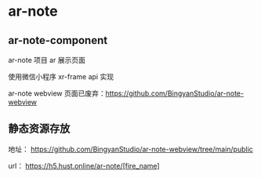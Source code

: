 # ar-note

## ar-note-component

ar-note 项目 ar 展示页面

使用微信小程序 xr-frame api 实现

ar-note webview 页面已废弃：<https://github.com/BingyanStudio/ar-note-webview>

## 静态资源存放
地址：
https://github.com/BingyanStudio/ar-note-webview/tree/main/public

url：
https://h5.hust.online/ar-note/[fire_name]

 